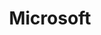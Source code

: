 ---
title: Microsoft
description: Buy games, movies & apps with Bitcoin.
homepage: https://support.microsoft.com/en-us/help/13942/microsoft-account-how-to-use-bitcoin-to-add-money-to-your-account/
twitter:
---